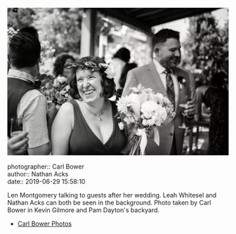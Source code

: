 ![Len Montgomery talking to guests after her wedding](assets/2019-06-29-set-1-the-ceremony-43.webp)

photographer:: Carl Bower  
author:: Nathan Acks  
date:: 2019-06-29 15:58:10

Len Montgomery talking to guests after her wedding. Leah Whitesel and Nathan Acks can both be seen in the background. Photo taken by Carl Bower in Kevin Gilmore and Pam Dayton's backyard.

* [Carl Bower Photos](https://carlbowerphotos.com)
